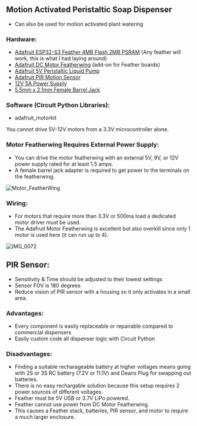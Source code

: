 ## Motion Activated Peristaltic Soap Dispenser
- Can also be used for motion activated plant watering

### Hardware:
- [Adafruit ESP32-S3 Feather 4MB Flash 2MB PSRAM](https://www.adafruit.com/product/5477) (Any feather will work, this is what I had laying around)
- [Adafruit DC Motor Featherwing](https://www.adafruit.com/product/2927) (add-on for Feather boards)
- [Adafruit 5V Peristaltic Liquid Pump](https://www.adafruit.com/product/3910)
- [Adafruit PIR Motion Sensor](https://www.adafruit.com/product/189)
- [12V 5A Power Supply](https://www.adafruit.com/product/352)
- [5.5mm x 2.1mm Female Barrel Jack](https://www.amazon.com/UltraPoE-Connector-%EF%BC%8C10pcs-Security-Monitoring/dp/B09XQZ5L6G)

### Software (Circuit Python Libraries):
- adafruit_motorkit

You cannot drive 5V-12V motors from a 3.3V microcontroller alone.

### Motor Featherwing Requires External Power Supply:
- You can drive the motor featherwing with an external 5V, 9V, or 12V power supply rated for at least 1.5 amps.
- A female barrel jack adapter is required to get power to the terminals on the featherwing.

![Motor_FeatherWing](https://github.com/user-attachments/assets/c5faf3c9-ce86-4347-8d9f-8b8e53042343)

### Wiring:
- For motors that require more than 3.3V or 500ma load a dedicated motor driver must be used.
- The Adafruit Motor Featherwing is excellent but also overkill since only 1 motor is used here (it can run up to 4).

![IMG_0072](https://github.com/user-attachments/assets/28b96c72-c33c-4c0f-b874-d79c48edd41e)

## PIR Sensor:
- Sensitivity & Time should be adjusted to their lowest settings
- Sensor FOV is 180 degrees
- Reduce vision of PIR sensor with a housing so it only activates in a small area.

### Advantages:
- Every component is easily replaceable or repairable compared to commercial dispensers
- Easily custom code all dispenser logic with Circuit Python

### Disadvantages:
- Finding a suitable recharageable battery at higher voltages means going with 2S or 3S RC battery (7.2V or 11.1V) and Deans Plug for swapping out batteries.
- There is no easy rechargable solution because this setup requires 2 power sources of different voltages.
- Feather must be 5V USB or 3.7V LiPo powered.
- Feather cannot use power from DC Motor Featherwing.
- This causes a Feather stack, batteries, PIR sensor, and motor to require a much larger enclosure.
